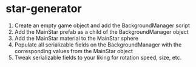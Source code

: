 # star-generator
1) Create an empty game object and add the BackgroundManager script
2) Add the MainStar prefab as a child of the BackgroundManager object
3) Add the MainStar material to the MainStar sphere
4) Populate all serializable fields on the BackgroundManager with the corresponding values from the MainStar object
5) Tweak serializable fields to your liking for rotation speed, size, etc.
